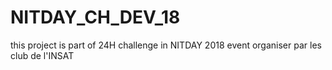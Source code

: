 # NITDAY_CH_DEV_18
this project is part of 24H challenge in  NITDAY 2018 event organiser par les club de l'INSAT
